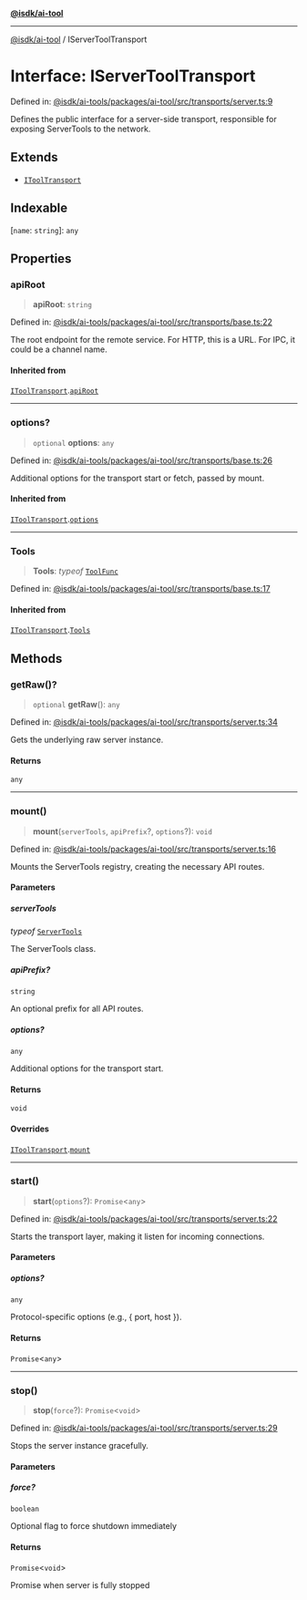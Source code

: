 [**@isdk/ai-tool**](../README.md)

***

[@isdk/ai-tool](../globals.md) / IServerToolTransport

# Interface: IServerToolTransport

Defined in: [@isdk/ai-tools/packages/ai-tool/src/transports/server.ts:9](https://github.com/isdk/ai-tool.js/blob/209a87173b5eabb2f81db6ea9a6784f34c24e271/src/transports/server.ts#L9)

Defines the public interface for a server-side transport,
responsible for exposing ServerTools to the network.

## Extends

- [`IToolTransport`](IToolTransport.md)

## Indexable

\[`name`: `string`\]: `any`

## Properties

### apiRoot

> **apiRoot**: `string`

Defined in: [@isdk/ai-tools/packages/ai-tool/src/transports/base.ts:22](https://github.com/isdk/ai-tool.js/blob/209a87173b5eabb2f81db6ea9a6784f34c24e271/src/transports/base.ts#L22)

The root endpoint for the remote service.
For HTTP, this is a URL. For IPC, it could be a channel name.

#### Inherited from

[`IToolTransport`](IToolTransport.md).[`apiRoot`](IToolTransport.md#apiroot)

***

### options?

> `optional` **options**: `any`

Defined in: [@isdk/ai-tools/packages/ai-tool/src/transports/base.ts:26](https://github.com/isdk/ai-tool.js/blob/209a87173b5eabb2f81db6ea9a6784f34c24e271/src/transports/base.ts#L26)

Additional options for the transport start or fetch, passed by mount.

#### Inherited from

[`IToolTransport`](IToolTransport.md).[`options`](IToolTransport.md#options)

***

### Tools

> **Tools**: *typeof* [`ToolFunc`](../classes/ToolFunc.md)

Defined in: [@isdk/ai-tools/packages/ai-tool/src/transports/base.ts:17](https://github.com/isdk/ai-tool.js/blob/209a87173b5eabb2f81db6ea9a6784f34c24e271/src/transports/base.ts#L17)

#### Inherited from

[`IToolTransport`](IToolTransport.md).[`Tools`](IToolTransport.md#tools)

## Methods

### getRaw()?

> `optional` **getRaw**(): `any`

Defined in: [@isdk/ai-tools/packages/ai-tool/src/transports/server.ts:34](https://github.com/isdk/ai-tool.js/blob/209a87173b5eabb2f81db6ea9a6784f34c24e271/src/transports/server.ts#L34)

Gets the underlying raw server instance.

#### Returns

`any`

***

### mount()

> **mount**(`serverTools`, `apiPrefix`?, `options`?): `void`

Defined in: [@isdk/ai-tools/packages/ai-tool/src/transports/server.ts:16](https://github.com/isdk/ai-tool.js/blob/209a87173b5eabb2f81db6ea9a6784f34c24e271/src/transports/server.ts#L16)

Mounts the ServerTools registry, creating the necessary API routes.

#### Parameters

##### serverTools

*typeof* [`ServerTools`](../classes/ServerTools.md)

The ServerTools class.

##### apiPrefix?

`string`

An optional prefix for all API routes.

##### options?

`any`

Additional options for the transport start.

#### Returns

`void`

#### Overrides

[`IToolTransport`](IToolTransport.md).[`mount`](IToolTransport.md#mount)

***

### start()

> **start**(`options`?): `Promise`\<`any`\>

Defined in: [@isdk/ai-tools/packages/ai-tool/src/transports/server.ts:22](https://github.com/isdk/ai-tool.js/blob/209a87173b5eabb2f81db6ea9a6784f34c24e271/src/transports/server.ts#L22)

Starts the transport layer, making it listen for incoming connections.

#### Parameters

##### options?

`any`

Protocol-specific options (e.g., { port, host }).

#### Returns

`Promise`\<`any`\>

***

### stop()

> **stop**(`force`?): `Promise`\<`void`\>

Defined in: [@isdk/ai-tools/packages/ai-tool/src/transports/server.ts:29](https://github.com/isdk/ai-tool.js/blob/209a87173b5eabb2f81db6ea9a6784f34c24e271/src/transports/server.ts#L29)

Stops the server instance gracefully.

#### Parameters

##### force?

`boolean`

Optional flag to force shutdown immediately

#### Returns

`Promise`\<`void`\>

Promise<void> when server is fully stopped
